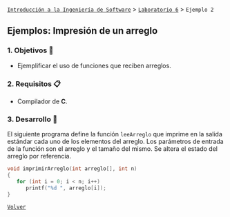 [`Introducción a la Ingeniería de Software`](../../README.md) > [`Laboratorio 6`](../README.md) > `Ejemplo 2`

## Ejemplos: Impresión de un arreglo

### 1. Objetivos :dart:

- Ejemplificar el uso de funciones que reciben arreglos.

### 2. Requisitos :clipboard:

- Compilador de __C__.

### 3. Desarrollo :rocket:

El siguiente programa define la función `leeArreglo` que imprime en la salida estándar cada uno de los elementos del arreglo. Los parámetros de entrada de la función son el arreglo y el tamaño del mismo. Se altera el estado del arreglo por referencia.

```c
void imprimirArreglo(int arreglo[], int n)
{
   for (int i = 0; i < n; i++)
      printf("%d ", arreglo[i]);
}
```
   
[`Volver`](../README.md)
